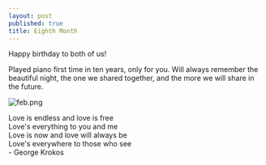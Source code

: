 ```yaml
---
layout: post
published: true
title: Eighth Month
---
```

Happy birthday to both of us!

Played piano first time in ten years, only for you. Will always remember the beautiful night, the one we shared together, and the more we will share in the future.

![feb.png]({{site.baseurl}}/img/feb.png)

Love is endless and love is free    
Love's everything to you and me    
Love is now and love will always be    
Love's everywhere to those who see    
                - George Krokos
